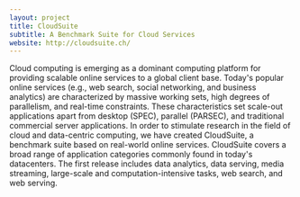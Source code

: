 ```yaml
---
layout: project
title: CloudSuite
subtitle: A Benchmark Suite for Cloud Services
website: http://cloudsuite.ch/
---
```


Cloud computing is emerging as a dominant computing platform for providing scalable online services to a global client base. Today's popular online services (e.g., web search, social networking, and business analytics) are characterized by massive working sets, high degrees of parallelism, and real-time constraints. These characteristics set scale-out applications apart from desktop (SPEC), parallel (PARSEC), and traditional commercial server applications. In order to stimulate research in the field of cloud and data-centric computing, we have created CloudSuite, a benchmark suite based on real-world online services. CloudSuite covers a broad range of application categories commonly found in today's datacenters. The first release includes data analytics, data serving, media streaming, large-scale and computation-intensive tasks, web search, and web serving.